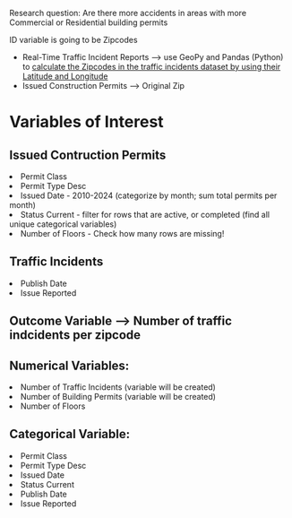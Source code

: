 Research question: Are there more accidents in areas with more Commercial or Residential building permits

ID variable is going to be Zipcodes
- Real-Time Traffic Incident Reports --> use GeoPy and Pandas (Python) to [calculate the Zipcodes in the traffic incidents dataset by using their Latitude and Longitude](https://gis.stackexchange.com/questions/352961/converting-lat-lon-to-postal-code-using-python)
- Issued Construction Permits --> Original Zip

# Variables of Interest
## Issued Contruction Permits
<li>Permit Class</li>
<li>Permit Type Desc</li>
<li>Issued Date - 2010-2024 (categorize by month; sum total permits per month)</li>
<li>Status Current - filter for rows that are active, or completed (find all unique categorical variables)</li>
<li>Number of Floors - Check how many rows are missing!</li>

## Traffic Incidents
<li>Publish Date</li>
<li>Issue Reported</li>

## Outcome Variable --> Number of traffic indcidents per zipcode
## Numerical Variables:
<li>Number of Traffic Incidents (variable will be created)</li>
<li>Number of Building Permits (variable will be created)</li>
<li>Number of Floors</li>

## Categorical Variable:
<li>Permit Class</li>
<li>Permit Type Desc</li>
<li>Issued Date</li>
<li>Status Current</li>
<li>Publish Date</li>
<li>Issue Reported</li>
